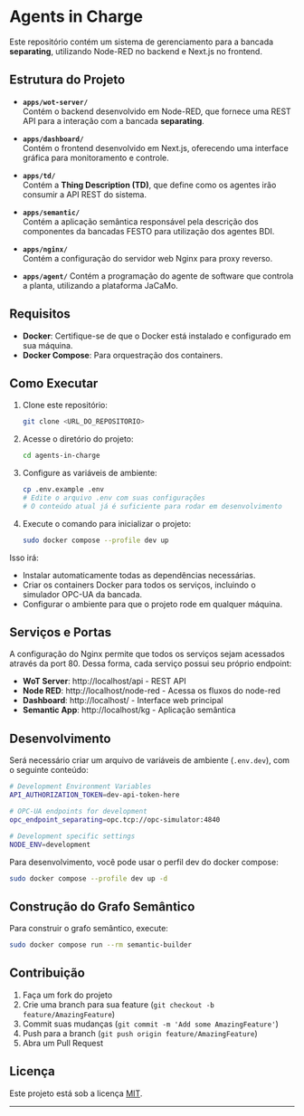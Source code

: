 Agents in Charge
================

Este repositório contém um sistema de gerenciamento para a bancada **separating**, utilizando Node-RED no backend e Next.js no frontend.  

## Estrutura do Projeto  

- **`apps/wot-server/`**  
  Contém o backend desenvolvido em Node-RED, que fornece uma REST API para a interação com a bancada **separating**.  

- **`apps/dashboard/`**  
  Contém o frontend desenvolvido em Next.js, oferecendo uma interface gráfica para monitoramento e controle.  

- **`apps/td/`**  
  Contém a **Thing Description (TD)**, que define como os agentes irão consumir a API REST do sistema.  

- **`apps/semantic/`**  
  Contém a aplicação semântica responsável pela descrição dos componentes da bancadas FESTO para utilização dos agentes BDI. 

- **`apps/nginx/`**  
  Contém a configuração do servidor web Nginx para proxy reverso.

- **`apps/agent/`**
  Contém a programação do agente de software que controla a planta, utilizando a plataforma JaCaMo.

## Requisitos  

- **Docker**: Certifique-se de que o Docker está instalado e configurado em sua máquina.  
- **Docker Compose**: Para orquestração dos containers.

## Como Executar  

1. Clone este repositório:  
   ```bash  
   git clone <URL_DO_REPOSITORIO>
   ```

2. Acesse o diretório do projeto:  
   ```bash  
   cd agents-in-charge
   ```

3. Configure as variáveis de ambiente:
   ```bash
   cp .env.example .env
   # Edite o arquivo .env com suas configurações
   # O conteúdo atual já é suficiente para rodar em desenvolvimento
   ```

4. Execute o comando para inicializar o projeto:  
   ```bash  
   sudo docker compose --profile dev up
   ```

Isso irá:

* Instalar automaticamente todas as dependências necessárias.
* Criar os containers Docker para todos os serviços, incluindo o simulador OPC-UA da bancada.
* Configurar o ambiente para que o projeto rode em qualquer máquina.

## Serviços e Portas

A configuração do Nginx permite que todos os serviços sejam acessados através da port 80. Dessa forma, cada serviço possui seu próprio endpoint:

- **WoT Server**: http://localhost/api - REST API
- **Node RED**: http://localhost/node-red - Acessa os fluxos do node-red
- **Dashboard**: http://localhost/ - Interface web principal
- **Semantic App**: http://localhost/kg - Aplicação semântica

## Desenvolvimento

Será necessário criar um arquivo de variáveis de ambiente (`.env.dev`), com o seguinte conteúdo:
```bash
# Development Environment Variables
API_AUTHORIZATION_TOKEN=dev-api-token-here

# OPC-UA endpoints for development  
opc_endpoint_separating=opc.tcp://opc-simulator:4840

# Development specific settings
NODE_ENV=development
```

Para desenvolvimento, você pode usar o perfil dev do docker compose:

```bash
sudo docker compose --profile dev up -d
```

## Construção do Grafo Semântico

Para construir o grafo semântico, execute:

```bash
sudo docker compose run --rm semantic-builder
```

## Contribuição

1. Faça um fork do projeto
2. Crie uma branch para sua feature (`git checkout -b feature/AmazingFeature`)
3. Commit suas mudanças (`git commit -m 'Add some AmazingFeature'`)
4. Push para a branch (`git push origin feature/AmazingFeature`)
5. Abra um Pull Request

## Licença

Este projeto está sob a licença [MIT](LICENSE).

---
